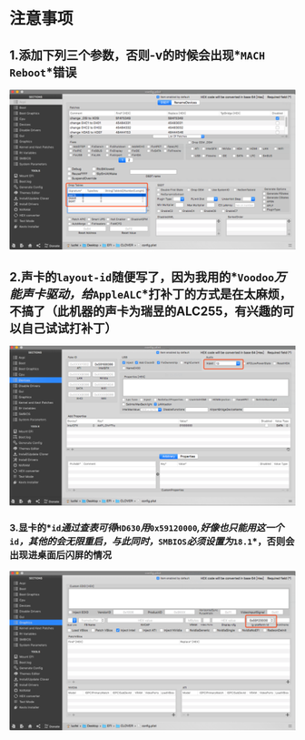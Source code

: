 # 注意事项
## 1.添加下列三个参数，否则-v的时候会出现*`MACH Reboot`*错误
![](/Images/1.png)
## 2.声卡的`layout-id`随便写了，因为我用的*`Voodoo`*万能声卡驱动，给*`AppleALC`*打补丁的方式是在太麻烦，不搞了（此机器的声卡为瑞昱的ALC255，有兴趣的可以自己试试打补丁）
![](/Images/Audio.png)

### 3.显卡的*`id`*通过查表可得*`HD630`*用*`0x59120000`*,好像也只能用这一个*`id`*，其他的会无限重启，与此同时，*`SMBIOS`*必须设置为*`18.1`*，否则会出现进桌面后闪屏的情况
![](/Images/Graphics.png)